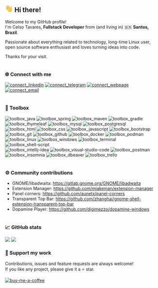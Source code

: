 ## <img src="https://raw.githubusercontent.com/celsotavaresdev/celsotavaresdev/main/images/hi-there.gif" width="26px"> Hi there!
Welcome to my GitHub profile!<br>
I'm Celso Tavares, <b>Fullstack Developer</b> from (and living in) 🇧🇷 <b>Santos, Brazil</b>.

Passionate about everything related to technology, long-time Linux user, open source software enthusiast and loves turning ideas into code.

Thanks for your visit.
<br><br>

### 🌐 Connect with me
[![connect_linkedin](https://img.shields.io/badge/-LinkedIn-informational?&logo=linkedin&color=505050)](https://www.linkedin.com/in/celsotavaresdev)
[![connect_telegram](https://img.shields.io/badge/-Telegram-informational?&logo=telegram&logoColor=white&color=505050)](https://t.me/celsotavaresdev)
[![connect_webpage](https://img.shields.io/badge/-Homepage-informational?&logo=googlechrome&logoColor=white&color=505050)](https://celsotavares.dev)
[![connect_email](https://img.shields.io/badge/-E--mail-informational?&logo=maildotru&logoColor=white&color=505050)](mailto:mail@celsotavares.dev)
<br><br>

### 🔧 Toolbox
![toolbox_java](https://img.shields.io/badge/-Java-informational?color=407040)
![toolbox_spring](https://img.shields.io/badge/-Spring-informational?color=407040)
![toolbox_maven](https://img.shields.io/badge/-Maven-informational?color=407040)
![toolbox_gradle](https://img.shields.io/badge/-Gradle-informational?color=407040)
![toolbox_thymeleaf](https://img.shields.io/badge/-Thymeleaf-informational?&color=407040)
![toolbox_mysql](https://img.shields.io/badge/-MySQL-informational?color=407040)
![toolbox_postgresql](https://img.shields.io/badge/-PostgreSQL-informational?color=407040)
<br>
![toolbox_html](https://img.shields.io/badge/-HTML5-informational?color=704070)
![toolbox_css](https://img.shields.io/badge/-CSS3-informational?color=704070)
![toolbox_javascript](https://img.shields.io/badge/-Javascript-informational?color=704070)
![toolbox_bootstrap](https://img.shields.io/badge/-Bootstrap-informational?color=704070)
<br>
![toolbox_git](https://img.shields.io/badge/-Git-informational?color=704040)
![toolbox_github](https://img.shields.io/badge/-GitHub-informational?color=704040)
![toolbox_docker](https://img.shields.io/badge/-Docker-informational?color=704040)
![toolbox_podman](https://img.shields.io/badge/-Podman-informational?color=704040)
![toolbox_linux](https://img.shields.io/badge/-Linux-informational?color=704040)
![toolbox_windows](https://img.shields.io/badge/-Windows-informational?color=704040)
![toolbox_terminal](https://img.shields.io/badge/-Terminal-informational?color=704040)
![toolbox_shell-script](https://img.shields.io/badge/-Shell_Script-informational?color=704040)
<br>
![toolbox_intellij-idea](https://img.shields.io/badge/-IntelliJ_IDEA_Ultimate-informational?color=404070)
![toolbox_visual-studio-code](https://img.shields.io/badge/-Visual_Studio_Code-informational?color=404070)
![toolbox_postman](https://img.shields.io/badge/-Postman-informational?color=404070)
![toolbox_insomnia](https://img.shields.io/badge/-Insomnia-informational?color=404070)
![toolbox_dbeaver](https://img.shields.io/badge/-DBeaver-informational?color=404070)
![toolbox_trello](https://img.shields.io/badge/-Trello-informational?color=404070)
<br><br>

### ⚙️ Community contributions
* GNOME/libadwaita: https://gitlab.gnome.org/GNOME/libadwaita
* Extension Manager: https://github.com/mjakeman/extension-manager
* Panel corners: https://github.com/aunetx/panel-corners
* Transparent Top Bar: https://github.com/zhanghai/gnome-shell-extension-transparent-top-bar
* Dopamine Player: https://github.com/digimezzo/dopamine-windows
<br><br>

### 📈 GitHub stats
<picture>
  <source media="(prefers-color-scheme: dark)" srcset="https://github-readme-stats.vercel.app/api?username=celsotavaresdev&hide_border=true&hide_title=true&card_width=370&bg_color=00000000&theme=dark&show_icons=true&rank_icon=github&hide=contribs&include_all_commits=true&count_private=true">
  <img src="https://github-readme-stats.vercel.app/api?username=celsotavaresdev&hide_border=true&hide_title=true&card_width=370&bg_color=00000000&theme=default&show_icons=true&rank_icon=github&hide=contribs&include_all_commits=true&count_private=true">
</picture>
<picture>
  <source media="(prefers-color-scheme: dark)" srcset="https://github-readme-stats.vercel.app/api/top-langs/?username=celsotavaresdev&hide_border=true&hide_title=true&card_width=370&bg_color=00000000&theme=dark&layout=compact">
  <img src="https://github-readme-stats.vercel.app/api/top-langs/?username=celsotavaresdev&hide_border=true&hide_title=true&card_width=370&bg_color=00000000&theme=default&layout=compact">
</picture>
<br>

### 🤝 Support my work
Contributions, issues and feature requests are always welcome!<br>
If you like any project, please give it a ⭐ star.

[![buy-me-a-coffee](https://www.buymeacoffee.com/assets/img/custom_images/yellow_img.png)](https://www.buymeacoffee.com/celsotavaresdev)
